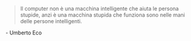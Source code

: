> Il computer non è una macchina intelligente che aiuta le persona stupide, anzi è una macchina stupida che funziona sono nelle mani delle persone intelligenti.

\- Umberto Eco

